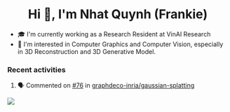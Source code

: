<h1 align="center">Hi 👋, I'm Nhat Quynh (Frankie) </h1>

- :mortar_board: I'm currently working as a Research Resident at VinAI Research
- 🔭 I'm interested in Computer Graphics and Computer Vision, especially in 3D Reconstruction and 3D Generative Model. 

### Recent activities
<!--START_SECTION:activity-->
1. 🗣 Commented on [#76](https://github.com/graphdeco-inria/gaussian-splatting/issues/76#issuecomment-1780583409) in [graphdeco-inria/gaussian-splatting](https://github.com/graphdeco-inria/gaussian-splatting)
<!--END_SECTION:activity-->


![](https://komarev.com/ghpvc/?username=frankielp&color=blueviolet&style=flat-square)
